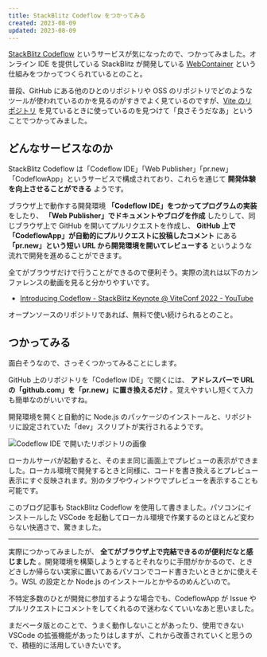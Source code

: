 ```yaml
---
title: StackBlitz Codeflow をつかってみる
created: 2023-08-09
updated: 2023-08-09
---
```


[StackBlitz Codeflow](https://stackblitz.com/codeflow) というサービスが気になったので、つかってみました。オンライン IDE を提供している StackBlitz が開発している [WebContainer](https://webcontainers.io/) という仕組みをつかってつくられているとのこと。

普段、GitHub にある他のひとのリポジトリや OSS のリポジトリでどのようなツールが使われているのかを見るのがすきでよく見ているのですが、[Vite のリポジトリ](https://github.com/vitejs/vite) を見ているときに使っているのを見つけて「良さそうだなあ」ということでつかってみました。

## どんなサービスなのか

StackBlitz Codeflow は「Codeflow IDE」「Web Publisher」「pr.new」「CodeflowApp」というサービスで構成されており、これらを通じて **開発体験を向上させることができる** ようです。

ブラウザ上で動作する開発環境 **「Codeflow IDE」をつかってプログラムの実装** をしたり、 **「Web Publisher」でドキュメントやブログを作成** したりして、同じブラウザ上で GitHub を開いてプルリクエストを作成し、 **GitHub 上で「CodeflowApp」が自動的にプルリクエストに投稿したコメント** にある **「pr.new」という短い URL から開発環境を開いてレビューする** というような流れで開発を進めることができます。

全てがブラウザだけで行うことができるので便利そう。実際の流れは以下のカンファレンスの動画を見ると分かりやすいです。

- [Introducing Codeflow - StackBlitz Keynote @ ViteConf 2022 - YouTube](https://www.youtube.com/watch?v=Ea1zJD5uQRg)

オープンソースのリポジトリであれば、無料で使い続けられるとのこと。

## つかってみる

面白そうなので、さっそくつかってみることにします。

GitHub 上のリポジトリを「Codeflow IDE」で開くには、 **アドレスバーで URL の「github.com」を「pr.new」に置き換えるだけ** 。覚えやすいし短くて入力も簡単なのがいいですね。

開発環境を開くと自動的に Node.js のパッケージのインストールと、リポジトリに設定されていた「dev」スクリプトが実行されるようです。

![Codeflow IDE で開いたリポジトリの画像](f8a069f1-8ed6-4d1b-75b7-9dfef3a07200)

ローカルサーバが起動すると、そのまま同じ画面上でプレビューの表示ができました。ローカル環境で開発するときと同様に、コードを書き換えるとプレビュー表示にすぐ反映されます。別のタブやウィンドウでプレビューを表示することも可能です。

このブログ記事も StackBlitz Codeflow を使用して書きました。パソコンにインストールした VSCode を起動してローカル環境で作業するのとほとんど変わらない快適さで、驚きました。



---

実際につかってみましたが、 **全てがブラウザ上で完結できるのが便利だなと感じました** 。開発環境を構築しようとするとそれなりに手間がかかるので、ときどきしか帰らない実家に置いてあるパソコンでコード書きたいときとかに使えそう。WSL の設定とか Node.js のインストールとかやるのめんどいので。

不特定多数のひとが開発に参加するような場合でも、CodeflowApp が Issue やプルリクエストにコメントをしてくれるので迷わなくていいなあと思いました。

まだベータ版とのことで、うまく動作しないことがあったり、使用できない VSCode の拡張機能があったりはしますが、これから改善されていくと思うので、積極的に活用していきたいです。
